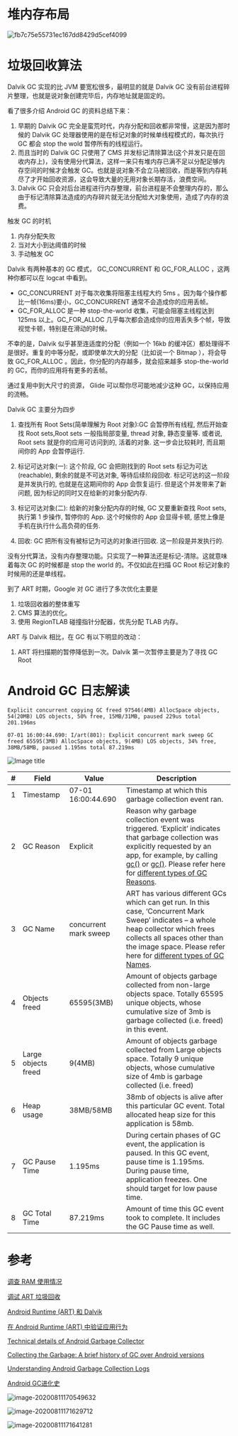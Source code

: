 # 堆内存布局

![fb7c75e55731ec167dd8429d5cef4099](images/fb7c75e55731ec167dd8429d5cef4099.png)



# 垃圾回收算法

Dalvik GC 实现的比 JVM 要宽松很多，最明显的就是 Dalvik GC 没有前台进程碎片整理，也就是说对象创建完毕后，内存地址就是固定的。

看了很多介绍 Android GC 的资料总结下来：

1. 早期的 Dalvik GC 完全是蛮荒时代，内存分配和回收都非常慢，这是因为那时候的 Dalvik GC 处理器使用的是在标记对象的时候单线程模式的，每次执行 GC 都会 stop the wold 暂停所有的线程运行。
2. 而且当时的 Dalvik GC 只使用了 CMS 并发标记清除算法(这个并发只是在回收内存上)，没有使用分代算法，这样一来只有堆内存已满不足以分配足够内存空间的时候才会触发 GC。也就是说对象不会立马被回收，而是等到内存耗尽了才开始回收资源，这会导致大量的无用对象长期存活，浪费空间。
3. Dalvik GC 只会对后台进程进行内存整理，前台进程是不会整理内存的，那么由于标记清除算法造成的内存碎片就无法分配给大对象使用，造成了内存的浪费。

触发 GC 的时机

1. 内存分配失败
2. 当对大小到达阈值的时候
3. 手动触发 GC



Dalvik 有两种基本的 GC 模式， GC_CONCURRENT 和 GC_FOR_ALLOC ，这两种你都可以在 logcat 中看到。

- GC_CONCURRENT 对于每次收集将阻塞主线程大约 5ms 。因为每个操作都比一帧(16ms)要小，GC_CONCURRENT 通常不会造成你的应用丢帧。
- GC_FOR_ALLOC 是一种 stop-the-world 收集，可能会阻塞主线程达到 125ms 以上。GC_FOR_ALLOC 几乎每次都会造成你的应用丢失多个帧，导致视觉卡顿，特别是在滑动的时候。

不幸的是，Dalvik 似乎甚至连适度的分配（例如一个 16kb 的缓冲区）都处理得不是很好。重复的中等分配，或即使单次大的分配（比如说一个 Bitmap ），将会导致 GC_FOR_ALLOC 。因此，你分配的内存越多，就会招来越多 stop-the-world 的 GC，而你的应用将有更多的丢帧。

通过复用中到大尺寸的资源， Glide 可以帮你尽可能地减少这种 GC，以保持应用的流畅。



Dalvik GC 主要分为四步

1. 查找所有 Root Sets(简单理解为 Root 对象):GC 会暂停所有线程, 然后开始查找 Root sets,Root sets 一般指局部变量, thread 对象, 静态变量等. 或者说, Root sets 就是你的应用可访问到的, 活着的对象. 这一步会比较耗时, 而且期间你的 App 会暂停运行.

2. 标记可达对象(一): 这个阶段, GC 会把刚找到的 Root sets 标记为可达(reachable), 剩余的就是不可达对象, 等待后续阶段回收. 标记可达的这一阶段是并发执行的, 也就是在这期间你的 App 会恢复运行. 但是这个并发带来了新问题, 因为标记的同时又在给新的对象分配内存.
3.  标记可达对象(二): 给新的对象分配内存的时候, GC 又要重新查找 Root sets, 执行第 1 步操作, 暂停你的 App. 这个时候你的 App 会显得卡顿, 感觉上像是手机在执行什么高负荷的任务.
4. 回收: GC 把所有没有被标记为可达的对象进行回收. 这一阶段是并发执行的.

没有分代算法，没有内存整理功能。只实现了一种算法还是标记-清除。这就意味着每次 GC 的时候都是 stop the world 的。不仅如此在扫描 GC Root 标记对象的时候用的还是单线程。



到了 ART 时期，Google 对 GC 进行了多次优化主要是

1. 垃圾回收器的整体重写
2. CMS 算法的优化。
3. 使用 RegionTLAB 碰撞指针分配器，优先分配 TLAB 内存。



ART 与 Dalvik 相比，在 GC 有以下明显的改动：

1. ART 将扫描期的暂停降低到一次。Dalvik 第一次暂停主要是为了寻找 GC Root

# Android GC 日志解读

```
Explicit concurrent copying GC freed 97546(4MB) AllocSpace objects, 54(20MB) LOS objects, 50% free, 15MB/31MB, paused 229us total 201.196ms
```



```shell
07-01 16:00:44.690: I/art(801): Explicit concurrent mark sweep GC freed 65595(3MB) AllocSpace objects, 9(4MB) LOS objects, 34% free, 38MB/58MB, paused 1.195ms total 87.219ms
```

![Image title](images/5249234-art-3.png)

| **#** | **Field**           | **Value**             | **Description**                                              |
| ----- | ------------------- | --------------------- | ------------------------------------------------------------ |
| 1     | Timestamp           | 07-01 16:00:44.690    | Timestamp at which this garbage collection event ran.        |
| 2     | GC Reason           | Explicit              | Reason why garbage collection event was triggered. ‘Explicit’ indicates that garbage collection was explicitly requested by an app, for example, by calling [gc()](https://developer.android.com/reference/java/lang/System.html) or [gc()](https://developer.android.com/reference/java/lang/Runtime.html). Please refer here for [different types of GC Reasons](https://blog.gceasy.io/2017/05/09/android-run-time-gc-reason). |
| 3     | GC Name             | concurrent mark sweep | ART has various different GCs which can get run. In this case, ‘Concurrent Mark Sweep’ indicates – a whole heap collector which frees collects all spaces other than the image space. Please refer here for [different types of GC Names](https://blog.gceasy.io/2017/05/09/android-run-time-gc-name/). |
| 4     | Objects freed       | 65595(3MB)            | Amount of objects garbage collected from non-large objects space. Totally 65595 unique objects, whose cumulative size of 3mb is garbage collected (i.e. freed) in this event. |
| 5     | Large objects freed | 9(4MB)                | Amount of objects garbage collected from Large objects space. Totally 9 unique objects, whose cumulative size of 4mb is garbage collected (i.e. freed) |
| 6     | Heap usage          | 38MB/58MB             | 38mb of objects is alive after this particular GC event. Total allocated heap size for this application is 58mb. |
| 7     | GC Pause Time       | 1.195ms               | During certain phases of GC event, the application is paused. In this GC event, pause time is 1.195ms. During pause time, application freezes. One should target for low pause time. |
| 8     | GC Total Time       | 87.219ms              | Amount of time this GC event took to complete. It includes the GC Pause time as well. |



# 参考

[调查 RAM 使用情况](https://developer.android.com/studio/profile/investigate-ram)

[调试 ART 垃圾回收](https://source.android.com/devices/tech/dalvik/gc-debug)

[Android Runtime (ART) 和 Dalvik](https://source.android.com/devices/tech/dalvik)

[在 Android Runtime (ART) 中验证应用行为](https://developer.android.com/guide/practices/verifying-apps-art)

[Technical details of Android Garbage Collector](https://stackoverflow.com/questions/4818869/technical-details-of-android-garbage-collector)

[Collecting the Garbage: A brief history of GC over Android versions](https://proandroiddev.com/collecting-the-garbage-a-brief-history-of-gc-over-android-versions-f7f5583e433c)

[Understanding Android Garbage Collection Logs](https://dzone.com/articles/understanding-android-gc-logs)

[Android GC进化史](https://www.cnblogs.com/cottony/p/12675072.html)

![image-20200811170549632](images/image-20200811170549632.png)

![image-20200811171629712](images/image-20200811171629712.png)

![image-20200811171641281](images/image-20200811171641281.png)

# 